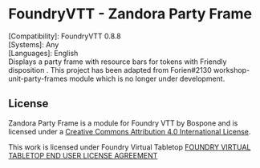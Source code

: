 <h1>FoundryVTT - Zandora Party Frame</h1>
[Compatibility]: FoundryVTT 0.8.8</br>
[Systems]: Any</br>
[Languages]: English</br>
Displays a party frame with resource bars for tokens with Friendly disposition . This project has been adapted from Forien#2130 workshop-unit-party-frames module which is no longer under development.
<h2>License</h2>
<p>Zandora Party Frame is a module for Foundry VTT by Bospone and is licensed under a <a href="https://creativecommons.org/licenses/by/4.0/">Creative Commons Attribution 4.0 International License</a>.</p>
<p>This work is licensed under Foundry Virtual Tabletop <a href="https://foundryvtt.com/article/license/">FOUNDRY VIRTUAL TABLETOP END USER LICENSE AGREEMENT</a></p>